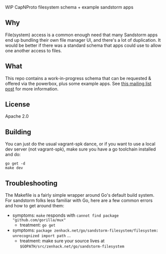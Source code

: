WIP CapNProto filesystem schema + example sandstorm apps

## Why

File(system) access is a common enough need that many Sandstorm apps end
up bundling their own file manager UI, and there's a lot of duplication.
It would be better if there was a standard schema that apps could use to
allow one another access to files.

## What

This repo contains a work-in-progress schema that can be requested &
offered via the powerbox, plus some example apps. See [this mailing list
post][1] for more information.

## License

Apache 2.0

## Building

You can just do the usual vagrant-spk dance, or if you want to use a
local dev server (not vagrant-spk), make sure you have a go toolchain
installed and do:

    go get -d
    make dev

## Troubleshooting

The Makefile is a fairly simple wrapper around Go's default build
system. For sandstorm folks less familiar with Go, here are a few common
errors and how to get around them:

  - symptoms: `make` responds with `cannot find package "github.com/gorilla/mux"`
    - treatment: `go get`
  - symptoms: `package zenhack.net/go/sandstorm-filesystem/filesystem: unrecognized import path` ...
    - treatment: make sure your source lives at `$GOPATH/src/zenhack.net/go/sandstorm-filesystem`

[1]: https://groups.google.com/forum/#!searchin/sandstorm-dev/sandstorm-filesystem%7Csort:relevance/sandstorm-dev/sjEldWXrAjc/zjNGGdMpCAAJ
